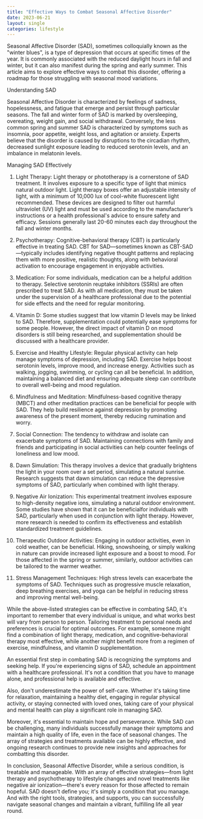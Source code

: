 ```yaml
---
title: "Effective Ways to Combat Seasonal Affective Disorder"
date: 2023-06-21
layout: single
categories: lifestyle
---
```

Seasonal Affective Disorder (SAD), sometimes colloquially known as the "winter blues", is a type of depression that occurs at specific times of the year. It is commonly associated with the reduced daylight hours in fall and winter, but it can also manifest during the spring and early summer. This article aims to explore effective ways to combat this disorder, offering a roadmap for those struggling with seasonal mood variations.

Understanding SAD

Seasonal Affective Disorder is characterized by feelings of sadness, hopelessness, and fatigue that emerge and persist through particular seasons. The fall and winter form of SAD is marked by oversleeping, overeating, weight gain, and social withdrawal. Conversely, the less common spring and summer SAD is characterized by symptoms such as insomnia, poor appetite, weight loss, and agitation or anxiety. Experts believe that the disorder is caused by disruptions to the circadian rhythm, decreased sunlight exposure leading to reduced serotonin levels, and an imbalance in melatonin levels.

Managing SAD Effectively

1. Light Therapy: Light therapy or phototherapy is a cornerstone of SAD treatment. It involves exposure to a specific type of light that mimics natural outdoor light. Light therapy boxes offer an adjustable intensity of light, with a minimum of 10,000 lux of cool-white fluorescent light recommended. These devices are designed to filter out harmful ultraviolet (UV) light and must be used according to the manufacturer’s instructions or a health professional's advice to ensure safety and efficacy. Sessions generally last 20-60 minutes each day throughout the fall and winter months.

2. Psychotherapy: Cognitive-behavioral therapy (CBT) is particularly effective in treating SAD. CBT for SAD—sometimes known as CBT-SAD—typically includes identifying negative thought patterns and replacing them with more positive, realistic thoughts, along with behavioral activation to encourage engagement in enjoyable activities.

3. Medication: For some individuals, medication can be a helpful addition to therapy. Selective serotonin reuptake inhibitors (SSRIs) are often prescribed to treat SAD. As with all medication, they must be taken under the supervision of a healthcare professional due to the potential for side effects and the need for regular monitoring.

4. Vitamin D: Some studies suggest that low vitamin D levels may be linked to SAD. Therefore, supplementation could potentially ease symptoms for some people. However, the direct impact of vitamin D on mood disorders is still being researched, and supplementation should be discussed with a healthcare provider.

5. Exercise and Healthy Lifestyle: Regular physical activity can help manage symptoms of depression, including SAD. Exercise helps boost serotonin levels, improve mood, and increase energy. Activities such as walking, jogging, swimming, or cycling can all be beneficial. In addition, maintaining a balanced diet and ensuring adequate sleep can contribute to overall well-being and mood regulation.

6. Mindfulness and Meditation: Mindfulness-based cognitive therapy (MBCT) and other meditation practices can be beneficial for people with SAD. They help build resilience against depression by promoting awareness of the present moment, thereby reducing rumination and worry.

7. Social Connection: The tendency to withdraw and isolate can exacerbate symptoms of SAD. Maintaining connections with family and friends and participating in social activities can help counter feelings of loneliness and low mood.

8. Dawn Simulation: This therapy involves a device that gradually brightens the light in your room over a set period, simulating a natural sunrise. Research suggests that dawn simulation can reduce the depressive symptoms of SAD, particularly when combined with light therapy.

9. Negative Air Ionization: This experimental treatment involves exposure to high-density negative ions, simulating a natural outdoor environment. Some studies have shown that it can be beneficialfor individuals with SAD, particularly when used in conjunction with light therapy. However, more research is needed to confirm its effectiveness and establish standardized treatment guidelines.

10. Therapeutic Outdoor Activities: Engaging in outdoor activities, even in cold weather, can be beneficial. Hiking, snowshoeing, or simply walking in nature can provide increased light exposure and a boost to mood. For those affected in the spring or summer, similarly, outdoor activities can be tailored to the warmer weather.

11. Stress Management Techniques: High stress levels can exacerbate the symptoms of SAD. Techniques such as progressive muscle relaxation, deep breathing exercises, and yoga can be helpful in reducing stress and improving mental well-being.

While the above-listed strategies can be effective in combating SAD, it's important to remember that every individual is unique, and what works best will vary from person to person. Tailoring treatment to personal needs and preferences is crucial for optimal outcomes. For example, someone might find a combination of light therapy, medication, and cognitive-behavioral therapy most effective, while another might benefit more from a regimen of exercise, mindfulness, and vitamin D supplementation.

An essential first step in combating SAD is recognizing the symptoms and seeking help. If you're experiencing signs of SAD, schedule an appointment with a healthcare professional. It's not a condition that you have to manage alone, and professional help is available and effective.

Also, don't underestimate the power of self-care. Whether it's taking time for relaxation, maintaining a healthy diet, engaging in regular physical activity, or staying connected with loved ones, taking care of your physical and mental health can play a significant role in managing SAD.

Moreover, it's essential to maintain hope and perseverance. While SAD can be challenging, many individuals successfully manage their symptoms and maintain a high quality of life, even in the face of seasonal changes. The array of strategies and treatments available can be highly effective, and ongoing research continues to provide new insights and approaches for combatting this disorder.

In conclusion, Seasonal Affective Disorder, while a serious condition, is treatable and manageable. With an array of effective strategies—from light therapy and psychotherapy to lifestyle changes and novel treatments like negative air ionization—there's every reason for those affected to remain hopeful. SAD doesn't define you; it's simply a condition that you manage. And with the right tools, strategies, and supports, you can successfully navigate seasonal changes and maintain a vibrant, fulfilling life all year round.